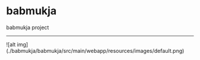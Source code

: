 # babmukja
babmukja project
<hr/>
![alt img](./babmukja/babmukja/src/main/webapp/resources/images/default.png)
